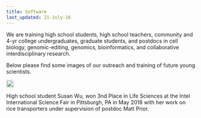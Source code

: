 ```yaml
---
title: Software
last_updated: 21-July-16
---
```



We are training high school students, high school teachers, community  and 4-yr college undergraduates, graduate students, and postdocs in cell biology, genomic-editing, genomics, bioinformatics, and collaborative interdisciplinary research.

Below please find some images of our outreach and training of future young scientists.





<p align="left">
<img title="Matt and Susan" src="..
      plantsecretome/mydoc/plantsecretome/Matt and Susan.png
    " width="20"/>
</p>
High school student Susan Wu, won 3nd Place in Life Sciences at the Intel International Science Fair in Pittsburgh, PA in May 2018 with her work on rice transporters under supervision of postdoc Matt Prior. 
